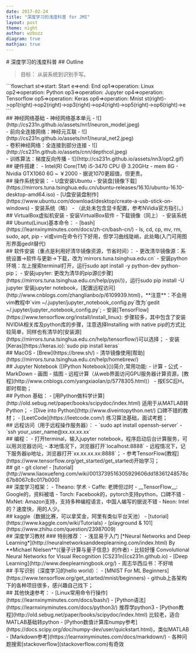 ```yaml
---
date: 2017-02-24
title: "深度学习的浅度科普 for JMI"
layout: post 
theme: night
author: wzbozz
diagram: true
mathjax: true
---
```


<section markdown="1">
# 深度学习的浅度科普
## Outline

> 目标： 从装系统到识别手写。

</section> <section markdown="1">
```flowchart
st=>start: Start
e=>end: End
op1=>operation: Linux
op2=>operation: Python
op3=>operation: Jupyter
op4=>operation: Tensorflow
op5=>operation: Keras
op6=>operation: Mnist 
st(right)->op1(right)->op2(right)->op3(right)->op4(right)->op5(right)->op6(right)->e
```
</section> <section markdown="1">
## 神经网络基础
- 神经网络基本单元
- ![](http://cs231n.github.io/assets/nn1/neuron_model.jpeg)
</section> <section markdown="1">
- 前向全连接网络：神经元互联
- ![](http://cs231n.github.io/assets/nn1/neural_net2.jpeg)
</section> <section markdown="1">
- 卷积神经网络：全连接到部分连接
- ![](http://cs231n.github.io/assets/cnn/depthcol.jpeg)
</section> <section markdown="1">
- 训练算法：梯度反向传播
- ![](http://cs231n.github.io/assets/nn3/opt2.gif)

</section> <section markdown="1">
## 硬件搭建：
- Intel(R) Core(TM) i5-3470 CPU @ 3.20GHz
- mem 8G
- Nvidia GTX1060 6G ~ ￥2000
  - 据说1070更超值，但更贵。
</section> <section markdown="1">
## 操作系统安装：
- U盘安装Ubuntu
  - 安装盘[镜像下载](https://mirrors.tuna.tsinghua.edu.cn/ubuntu-releases/16.10/ubuntu-16.10-desktop-amd64.iso)
  - [U盘安装盘制作](https://www.ubuntu.com/download/desktop/create-a-usb-stick-on-windows)
  - 安装系统（略）
  - （此处未包含显卡配置，参考NVidia官方指引。）
</section> <section markdown="1">
## VirtualBox虚拟机安装
- 安装VirtualBox软件
- 下载镜像（同上）
- 安装系统
</section> <section markdown="1">
## Ubuntu(Linux)基本命令：
- [bash](https://learnxinyminutes.com/docs/zh-cn/bash-cn/)
- ls, cd, cp, mv, rm, sudo, apt, pip
- vi或vim在命令行下好用，但学习曲线陡峭，此处略(入门可用图形界面gedit替代)
</section> <section markdown="1">
## 软件安装（重点是利用好清华镜像资源，节省时间）：
- 更改清华镜像源：系统设置->软件与更新->下载，改为`mirrors.tuna.tsinghua.edu.cn`
- 安装python环境：左上搜索terminal打开，运行sudo apt install -y python-dev python-pip；
- 安装jupyter: 更改为清华的pip源([步骤](https://mirrors.tuna.tsinghua.edu.cn/help/pypi/))，运行sudo pip install -U jupyter 安装jupyter notebook，[配置远程访问](http://www.cnblogs.com/zhanglianbo/p/6109939.html)，**注意**：不会用vim教程中`vim ~/.jupyter/jupyter_notebook_config.py`改为`gedit ~/.jupyter/jupyter_notebook_config.py`;
- 安装[TensorFlow](https://www.tensorflow.org/install/install_linux): 步骤较多，其中包含了安装NVIDIA相关库及python库的步骤，注意选择Installing with native pip的方式比较简单，同样也有清华的[安装源](https://mirrors.tuna.tsinghua.edu.cn/help/tensorflow/)可以选择；
- 安装[Keras](https://keras.io):`sudo pip install keras`

</section> <section markdown="1">
## MacOS
- [Brew](https://brew.sh/)
- 清华镜像使用[帮助](https://mirrors.tuna.tsinghua.edu.cn/help/homebrew/)
</section> <section markdown="1">
## Jupyter Notebook ([IPython Notebook]())简介,常用功能:
 - 计算
 - 公式
 - MarkDown
 - 画图
 - 插图
 - 远程计算（从web界面访问GPU服务器计算资源，[教程](http://www.cnblogs.com/yangxiaolan/p/5778305.html)）
 - 按ESC后H，即时帮助；
</section> <section markdown="1">
## Python 基础：
- [用Python做科学计算](http://old.sebug.net/paper/books/scipydoc/index.html) 适用于从MATLAB转Python；
- [Dive into Python](http://www.diveintopython.net/) 口碑不错的教材；
- [LeetCode](https://leetcode.com/) 练习算法基础，面试考题；
</section> <section markdown="1">
## 远程访问（用于远程操作服务器）：
 - `sudo apt install openssh-server`
 - `ssh your_user_name@xx.xx.xx.xx`
 </section> <section markdown="1">
## 编程：
 - 打开terminal，输入jupyter notebook，程序启动后台计算服务，可以用浏览器访问;
 - 本地情况下，浏览器打开`localhost:8888`
 - 远程情况下，记下服务器ip地址，浏览器打开`xx.xx.xx.xx:8888`；
 - 参考TensorFlow[教程](https://www.tensorflow.org/get_started/get_started)开始学习；
</section> <section markdown="1">
## git 
- git clone!
- [tutorial](http://www.liaoxuefeng.com/wiki/0013739516305929606dd18361248578c67b8067c8c017b000)
</section> <section markdown="1">
## 深度学习框架：
 - Theano: 学术
 - Caffe: 老牌但过时
 - __TensorFlow__: Google的，资料被墙
 - Torch: Facebook的，pytorch支持python，口碑不错
 - MxNet: Amazon支持，支持多种编程语言，中国人编写的据说不错
 - Neon: Intel的？速度快，用的人少。
</section> <section markdown="1">
## kaggle（数据比赛，可以拿奖金，阿里有类似平台天池）
 - [tutorial](https://www.kaggle.com/wiki/Tutorials)
 - [playground & 101](https://www.zhihu.com/question/23987009)
</section> <section markdown="1">
## 深度学习教材
### 特别推荐：
- 浅显易于入门 [*Neural Networks and Deep Learning*](http://neuralnetworksanddeeplearning.com/index.html) By **Michael Nielsen**(《量子计算与量子信息》的作者)
- 比较好懂 Convolutional Neural Networks for Visual Recognition [CS231n](cs231n.github.io) 
- [Deep Learning](http://www.deeplearningbook.org/)
- 周志华西瓜书：不好啃
</section> <section markdown="1">
## 手写识别（深度学习的hello world）：
  - [MNIST For ML Beginners](https://www.tensorflow.org/get_started/mnist/beginners)
  - github上各架构下的各种项目很多，感兴趣自己找下；
</section> <section markdown="1">
## 其他快速参考：
 - [Linux常用命令行操作](https://learnxinyminutes.com/docs/bash/)
 - [Python语法](https://learnxinyminutes.com/docs/python3/) 推荐学python3
 - [Python教程](http://old.sebug.net/paper/books/scipydoc/index.html) 比较老，适合MATLAB基础转python
 - [Python数值计算库numpy参考](https://docs.scipy.org/doc/numpy-dev/user/quickstart.html)，类似MATLAB
 - [Markdown参考](https://learnxinyminutes.com/docs/markdown/)
 - 各种问题搜索[stackoverflow](stackoverflow.com)有奇效
</section> 
